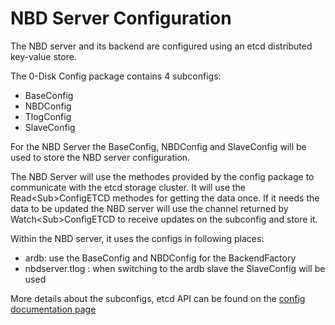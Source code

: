 # NBD Server Configuration

The NBD server and its backend are configured using an etcd distributed key-value store.

The 0-Disk Config package contains 4 subconfigs:
  * BaseConfig
  * NBDConfig
  * TlogConfig
  * SlaveConfig

For the NBD Server the BaseConfig, NBDConfig and SlaveConfig will be used to store the NBD server configuration.

The NBD Server will use the methodes provided by the config package to communicate with the etcd storage cluster. It will use the Read\<Sub\>ConfigETCD methodes for getting the data once. If it needs the data to be updated the NBD server will use the channel returned by Watch\<Sub\>ConfigETCD to receive updates on the subconfig and store it.

Within the NBD server, it uses the configs in following places:
  * ardb: use the BaseConfig and NBDConfig for the BackendFactory
  * nbdserver.tlog : when switching to the ardb slave the SlaveConfig will be used

More details about the subconfigs, etcd API can be found on the [config documentation page][configDoc]

[configDoc]: /docs/config.md